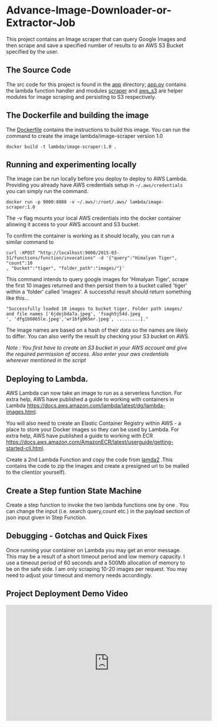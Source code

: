 # Advance-Image-Downloader-or-Extractor-Job
This project contains an Image scraper that can query Google Images and then scrape
and save a specified number of results to an AWS S3 Bucket specified by the user.

## The Source Code
The src code for this project is found in the [app](./Image%20Scraper/app) directory; [app.py](./Image%20Scraper/app/app.py)
contains the lambda function handler and modules [scraper](./Image%20Scraper/app/scraper) and [aws_s3](./Image%20Scraper/app/aws_s3)
are helper modules for image scraping and persisting to S3 respectively.

## The Dockerfile and building the image
The [Dockerfile](./Image%20Scraper/Dockerfile) contains the instructions to build this image. You can
run the command to create the image lambda/image-scraper version 1.0
```
docker build -t lambda/image-scraper:1.0 .
```

## Running and experimenting locally
The image can be run locally before you deploy to deploy to AWS Lambda. Providing
you already have AWS credentials setup in `~/.aws/credentials` you can simply run the
command.
```
docker run -p 9000:8080 -v ~/.aws/:/root/.aws/ lambda/image-scraper:1.0
```
The -v flag mounts your local AWS credentials into the docker container allowing it access
to your AWS account and S3 bucket.

To confirm the container is working as it should locally, you can run a similar command to
```
curl -XPOST "http://localhost:9000/2015-03-31/functions/function/invocations" -d '{"query":"Himalyan Tiger", "count":10
, "bucket":"tiger", "folder_path":"images/"}'
```
This command intends to query google images for 'Himalyan Tiger', scrape the first 10 images
returned and then persist them to a bucket called 'tiger' within a 'folder' called
'images'. A successful result should return something like this...
```
"Successfully loaded 10 images to bucket tiger. Folder path images/ and file names ['6jdejbda7a.jpeg', 'fsagh5j54d.jpeg
', 'dfg1b6065le.jpeg','wr1bfg065er.jpeg', .........]."
```
The image names are based on a hash of their data so the names are likely to differ. You can also 
verify the result by checking your S3 bucket on AWS.

*Note : You first have to create an S3 bucket in your AWS account and give the required permission of access. Also enter your aws credentials wherever mentioned in the script*

## Deploying to Lambda.
AWS Lambda can now take an image to run as a serverless function. For extra help, AWS have published a guide to working with containers in 
Lambda https://docs.aws.amazon.com/lambda/latest/dg/lambda-images.html.

You will also need to create an Elastic Container Registry within AWS - a place to 
store your Docker images so they can be used by Lambda. For extra help, AWS have published
a guide to working with ECR https://docs.aws.amazon.com/AmazonECR/latest/userguide/getting-started-cli.html.

Create a 2nd Lambda Function and copy the code from [lamda2](./lamda2.py) .This contains the code to zip the images and create a presigned url to be mailed to the client(or yourself).

## Create a Step funtion State Machine
Create a step function to invoke the two lambda functions one by one . You can change the input (i.e. search query,count etc.) in the payload section of json input given in Step Function.

## Debugging - Gotchas and Quick Fixes
Once running your container on Lambda you may get an error message. This may be a result of a short
timeout period and low memory capacity. I use a timeout period of 60 seconds and a
500Mb allocation of memory to be on the safe side. I am only scraping 10-20 images per request. You
may need to adjust your timeout and memory needs accordingly.

## Project Deployment Demo Video

<p align="center">
<iframe width="560" height="315" src="https://www.youtube.com/embed/pGK9_2yub7U" title="YouTube video player" frameborder="0" allow="accelerometer; autoplay; clipboard-write; encrypted-media; gyroscope; picture-in-picture" allowfullscreen></iframe>
</p>

